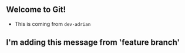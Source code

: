 ## Welcome to Git!

- This is coming from `dev-adrian`
## I'm adding this message from 'feature branch'